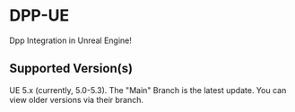 # DPP-UE
Dpp Integration in Unreal Engine!

## Supported Version(s)
UE 5.x (currently, 5.0-5.3).
The "Main" Branch is the latest update. You can view older versions via their branch.